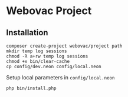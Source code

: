 Webovac Project
===============

Installation
------------
```
composer create-project webovac/project path
mkdir temp log sessions
chmod -R a+rw temp log sessions
chmod +x bin/clear-cache
cp config/dev.neon config/local.neon 
```
Setup local parameters in `config/local.neon`
```
php bin/install.php
```


